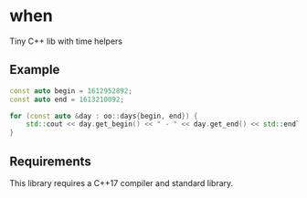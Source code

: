 # when
Tiny C++ lib with time helpers

## Example
```cpp
const auto begin = 1612952892;
const auto end = 1613210092;

for (const auto &day : oo::days{begin, end}) {
    std::cout << day.get_begin() << " - " << day.get_end() << std::endl;
}
```

## Requirements

This library requires a C++17 compiler and standard library.

